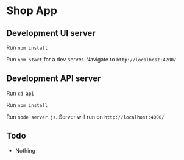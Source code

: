 # Shop App

## Development UI server

Run `npm install`

Run `npm start` for a dev server. Navigate to `http://localhost:4200/`.

## Development API server

Run `cd api`

Run `npm install`

Run `node server.js`. Server will run on `http://localhost:4000/`

## Todo
- Nothing